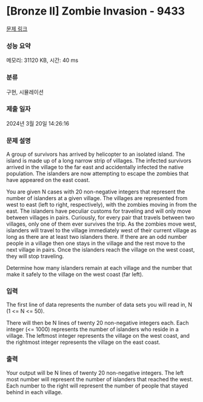 # [Bronze II] Zombie Invasion - 9433 

[문제 링크](https://www.acmicpc.net/problem/9433) 

### 성능 요약

메모리: 31120 KB, 시간: 40 ms

### 분류

구현, 시뮬레이션

### 제출 일자

2024년 3월 20일 14:26:16

### 문제 설명

<p>A group of survivors has arrived by helicopter to an isolated island. The island is made up of a long narrow strip of villages. The infected survivors arrived in the village to the far east and accidentally infected the native population. The islanders are now attempting to escape the zombies that have appeared on the east coast.</p>

<p>You are given N cases with 20 non-negative integers that represent the number of islanders at a given village. The villages are represented from west to east (left to right, respectively), with the zombies moving in from the east. The islanders have peculiar customs for traveling and will only move between villages in pairs. Curiously, for every pair that travels between two villages, only one of them ever survives the trip. As the zombies move west, islanders will travel to the village immediately west of their current village as long as there are at least two islanders there. If there are an odd number people in a village then one stays in the village and the rest move to the next village in pairs. Once the islanders reach the village on the west coast, they will stop traveling.</p>

<p>Determine how many islanders remain at each village and the number that make it safely to the village on the west coast (far left).</p>

### 입력 

 <p>The first line of data represents the number of data sets you will read in, N (1 <= N <= 50).</p>

<p>There will then be N lines of twenty 20 non-negative integers each. Each integer (<= 1000) represents the number of islanders who reside in a village. The leftmost integer represents the village on the west coast, and the rightmost integer represents the village on the east coast.</p>

### 출력 

 <p>Your output will be N lines of twenty 20 non-negative integers. The left most number will represent the number of islanders that reached the west. Each number to the right will represent the number of people that stayed behind in each village.</p>


